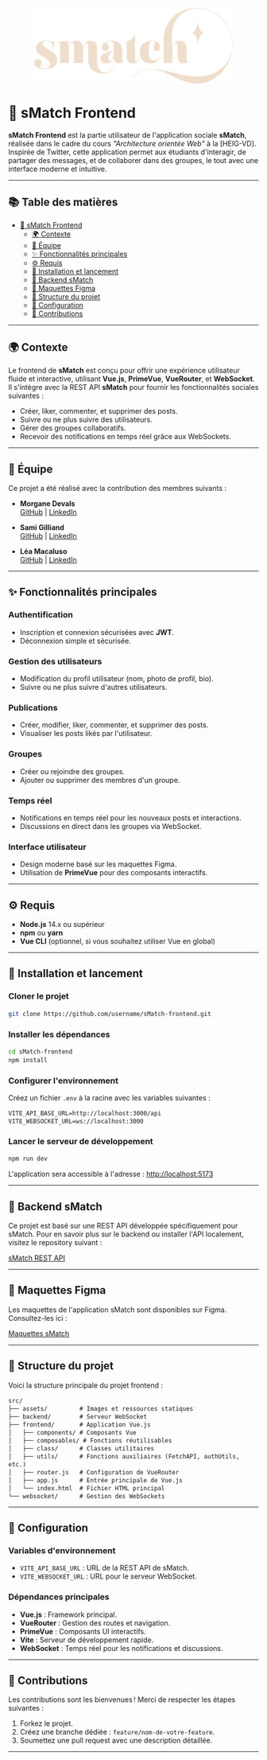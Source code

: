 <p align="center"><img src="src/frontend/assets/Smatch.png" width="400" alt="Logo Smatch - Projet HEIG-VD Frontend"></p>

# 🎯 **sMatch Frontend**

**sMatch Frontend** est la partie utilisateur de l'application sociale **sMatch**, réalisée dans le cadre du cours *"Architecture orientée Web"* à la [HEIG-VD]. Inspirée de Twitter, cette application permet aux étudiants d'interagir, de partager des messages, et de collaborer dans des groupes, le tout avec une interface moderne et intuitive.

---

## 📚 **Table des matières**

- [🎯 sMatch Frontend](#-smatch-frontend)
  - [🌍 Contexte](#-contexte)
  - [👥 Équipe](#-équipe)
  - [✨ Fonctionnalités principales](#-fonctionnalités-principales)
  - [⚙️ Requis](#️-requis)
  - [🚀 Installation et lancement](#-installation-et-lancement)
  - [📖 Backend sMatch](#-backend-smatch)
  - [🎨 Maquettes Figma](#-maquettes-figma)
  - [📂 Structure du projet](#-structure-du-projet)
  - [🔧 Configuration](#-configuration)
  - [🤝 Contributions](#-contributions)

---

## 🌍 **Contexte**

Le frontend de **sMatch** est conçu pour offrir une expérience utilisateur fluide et interactive, utilisant **Vue.js**, **PrimeVue**, **VueRouter**, et **WebSocket**. Il s'intègre avec la REST API **sMatch** pour fournir les fonctionnalités sociales suivantes :

- Créer, liker, commenter, et supprimer des posts.
- Suivre ou ne plus suivre des utilisateurs.
- Gérer des groupes collaboratifs.
- Recevoir des notifications en temps réel grâce aux WebSockets.

---

## 👥 **Équipe**

Ce projet a été réalisé avec la contribution des membres suivants :

- **Morgane Devals**  
  [GitHub](https://github.com/morgui2003) | [LinkedIn](https://www.linkedin.com/in/morgane-devals-5730ba26a/)

- **Sami Gilliand**  
  [GitHub](https://github.com/GilliandSami) | [LinkedIn](https://www.linkedin.com/in/sami-gilliand/)

- **Léa Macaluso**  
  [GitHub](https://github.com/macalusolea) | [LinkedIn](https://www.linkedin.com/in/lea-macaluso/)

---

## ✨ **Fonctionnalités principales**

### **Authentification**
- Inscription et connexion sécurisées avec **JWT**.
- Déconnexion simple et sécurisée.

### **Gestion des utilisateurs**
- Modification du profil utilisateur (nom, photo de profil, bio).
- Suivre ou ne plus suivre d'autres utilisateurs.

### **Publications**
- Créer, modifier, liker, commenter, et supprimer des posts.
- Visualiser les posts likés par l'utilisateur.

### **Groupes**
- Créer ou rejoindre des groupes.
- Ajouter ou supprimer des membres d'un groupe.

### **Temps réel**
- Notifications en temps réel pour les nouveaux posts et interactions.
- Discussions en direct dans les groupes via WebSocket.

### **Interface utilisateur**
- Design moderne basé sur les maquettes Figma.
- Utilisation de **PrimeVue** pour des composants interactifs.

---

## ⚙️ **Requis**

- **Node.js** 14.x ou supérieur
- **npm** ou **yarn**
- **Vue CLI** (optionnel, si vous souhaitez utiliser Vue en global)

---

## 🚀 **Installation et lancement**

### **Cloner le projet**

```bash
git clone https://github.com/username/sMatch-frontend.git
```

### **Installer les dépendances**

```bash
cd sMatch-frontend
npm install
```

### **Configurer l'environnement**

Créez un fichier `.env` à la racine avec les variables suivantes :

```env
VITE_API_BASE_URL=http://localhost:3000/api
VITE_WEBSOCKET_URL=ws://localhost:3000
```

### **Lancer le serveur de développement**

```bash
npm run dev
```

L'application sera accessible à l'adresse : [http://localhost:5173](http://localhost:5173)

---

## 📖 **Backend sMatch**

Ce projet est basé sur une REST API développée spécifiquement pour sMatch. Pour en savoir plus sur le backend ou installer l'API localement, visitez le repository suivant :

[sMatch REST API](https://github.com/GilliandSami/sMatch-RestAPI/tree/main)

---

## 🎨 **Maquettes Figma**

Les maquettes de l'application sMatch sont disponibles sur Figma. Consultez-les ici :

[Maquettes sMatch](https://www.figma.com/design/Oayx8EktIW8gYPf4wOrxFO/Maquettes-DevMobil?node-id=0-1&t=Dk3U21j8vyABBBQh-1)

---

## 📂 **Structure du projet**

Voici la structure principale du projet frontend :

```plaintext
src/
├── assets/         # Images et ressources statiques
├── backend/        # Serveur WebSocket
├── frontend/       # Application Vue.js
│   ├── components/ # Composants Vue
│   ├── composables/ # Fonctions réutilisables
│   ├── class/      # Classes utilitaires
│   ├── utils/      # Fonctions auxiliaires (FetchAPI, authUtils, etc.)
│   ├── router.js   # Configuration de VueRouter
│   ├── app.js      # Entrée principale de Vue.js
│   └── index.html  # Fichier HTML principal
└── websocket/      # Gestion des WebSockets
```

---

## 🔧 **Configuration**

### **Variables d'environnement**

- `VITE_API_BASE_URL` : URL de la REST API de sMatch.
- `VITE_WEBSOCKET_URL` : URL pour le serveur WebSocket.

### **Dépendances principales**

- **Vue.js** : Framework principal.
- **VueRouter** : Gestion des routes et navigation.
- **PrimeVue** : Composants UI interactifs.
- **Vite** : Serveur de développement rapide.
- **WebSocket** : Temps réel pour les notifications et discussions.

---

## 🤝 **Contributions**

Les contributions sont les bienvenues ! Merci de respecter les étapes suivantes :

1. Forkez le projet.
2. Créez une branche dédiée : `feature/nom-de-votre-feature`.
3. Soumettez une pull request avec une description détaillée.

---
